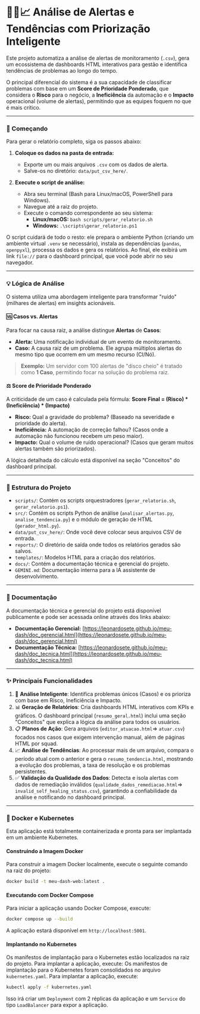 # 🕵️‍♂️📈 Análise de Alertas e Tendências com Priorização Inteligente

Este projeto automatiza a análise de alertas de monitoramento (`.csv`), gera um ecossistema de dashboards HTML interativos para gestão e identifica tendências de problemas ao longo do tempo.

O principal diferencial do sistema é a sua capacidade de classificar problemas com base em um **Score de Prioridade Ponderado**, que considera o **Risco** para o negócio, a **Ineficiência** da automação e o **Impacto** operacional (volume de alertas), permitindo que as equipes foquem no que é mais crítico.

---

### 🚀 Começando

Para gerar o relatório completo, siga os passos abaixo:

1.  **Coloque os dados na pasta de entrada:**
    *   Exporte um ou mais arquivos `.csv` com os dados de alerta.
    *   Salve-os no diretório: `data/put_csv_here/`.

2.  **Execute o script de análise:**
    *   Abra seu terminal (Bash para Linux/macOS, PowerShell para Windows).
    *   Navegue até a raiz do projeto.
    *   Execute o comando correspondente ao seu sistema:
        *   **Linux/macOS:** `bash scripts/gerar_relatorio.sh`
        *   **Windows:** `.\scripts\gerar_relatorio.ps1`

O script cuidará de todo o resto: ele prepara o ambiente Python (criando um ambiente virtual `.venv` se necessário), instala as dependências (`pandas`, `openpyxl`), processa os dados e gera os relatórios. Ao final, ele exibirá um link `file://` para o dashboard principal, que você pode abrir no seu navegador.

---

### 💡 Lógica de Análise

O sistema utiliza uma abordagem inteligente para transformar "ruído" (milhares de alertas) em insights acionáveis.

#### 🆚 Casos vs. Alertas
Para focar na causa raiz, a análise distingue **Alertas** de **Casos**:

-   **Alerta:** Uma notificação individual de um evento de monitoramento.
-   **Caso:** A causa raiz de um problema. Ele agrupa múltiplos alertas do mesmo tipo que ocorrem em um mesmo recurso (CI/Nó).

> **Exemplo:** Um servidor com 100 alertas de "disco cheio" é tratado como **1 Caso**, permitindo focar na solução do problema raiz.

#### ⚖️ Score de Prioridade Ponderado
A criticidade de um caso é calculada pela fórmula:
**Score Final = (Risco) * (Ineficiência) * (Impacto)**

-   **Risco:** Qual a gravidade do problema? (Baseado na severidade e prioridade do alerta).
-   **Ineficiência:** A automação de correção falhou? (Casos onde a automação não funcionou recebem um peso maior).
-   **Impacto:** Qual o volume de ruído operacional? (Casos que geram muitos alertas também são priorizados).

A lógica detalhada do cálculo está disponível na seção "Conceitos" do dashboard principal.

---

### 📁 Estrutura do Projeto

*   `scripts/`: Contém os scripts orquestradores (`gerar_relatorio.sh`, `gerar_relatorio.ps1`).
*   `src/`: Contém os scripts Python de análise (`analisar_alertas.py`, `analise_tendencia.py`) e o módulo de geração de HTML (`gerador_html.py`).
*   `data/put_csv_here/`: Onde você deve colocar seus arquivos CSV de entrada.
*   `reports/`: O diretório de saída onde todos os relatórios gerados são salvos.
*   `templates/`: Modelos HTML para a criação dos relatórios.
*   `docs/`: Contém a documentação técnica e gerencial do projeto.
*   `GEMINI.md`: Documentação interna para a IA assistente de desenvolvimento.

---

### 📖 Documentação

A documentação técnica e gerencial do projeto está disponível publicamente e pode ser acessada online através dos links abaixo:

- **Documentação Gerencial:** [https://leonardosete.github.io/meu-dash/doc_gerencial.html](https://leonardosete.github.io/meu-dash/doc_gerencial.html)
- **Documentação Técnica:** [https://leonardosete.github.io/meu-dash/doc_tecnica.html](https://leonardosete.github.io/meu-dash/doc_tecnica.html)

---

### ✨ Principais Funcionalidades

1.  🧠 **Análise Inteligente**: Identifica problemas únicos (Casos) e os prioriza com base em Risco, Ineficiência e Impacto.
2.  📊 **Geração de Relatórios**: Cria dashboards HTML interativos com KPIs e gráficos. O dashboard principal (`resumo_geral.html`) inclui uma seção "Conceitos" que explica a lógica da análise para todos os usuários.
3.  📋 **Planos de Ação**: Gera arquivos (`editor_atuacao.html`=> `atuar.csv`) focados nos casos que exigem intervenção manual, além de páginas HTML por squad.
4.  📈 **Análise de Tendências**: Ao processar mais de um arquivo, compara o período atual com o anterior e gera o `resumo_tendencia.html`, mostrando a evolução dos problemas, a taxa de resolução e os problemas persistentes.
5.  ✅ **Validação da Qualidade dos Dados**: Detecta e isola alertas com dados de remediação inválidos (`qualidade_dados_remediacao.html`=> `invalid_self_healing_status.csv`), garantindo a confiabilidade da análise e notificando no dashboard principal.

---

### 🐳 Docker e Kubernetes

Esta aplicação está totalmente containerizada e pronta para ser implantada em um ambiente Kubernetes.

#### Construindo a Imagem Docker

Para construir a imagem Docker localmente, execute o seguinte comando na raiz do projeto:

```bash
docker build -t meu-dash-web:latest .
```

#### Executando com Docker Compose

Para iniciar a aplicação usando Docker Compose, execute:

```bash
docker compose up --build
```

A aplicação estará disponível em `http://localhost:5001`.

#### Implantando no Kubernetes

Os manifestos de implantação para o Kubernetes estão localizados na raiz do projeto. Para implantar a aplicação, execute:
Os manifestos de implantação para o Kubernetes foram consolidados no arquivo `kubernetes.yaml`. Para implantar a aplicação, execute:

```bash
kubectl apply -f kubernetes.yaml
```

Isso irá criar um `Deployment` com 2 réplicas da aplicação e um `Service` do tipo `LoadBalancer` para expor a aplicação.